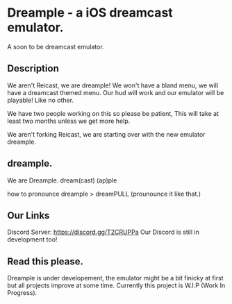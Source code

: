 # Dreample - a iOS dreamcast emulator.
A soon to be dreamcast emulator. 


Description
--------------------------
We aren't Reicast, we are dreample! 
We won't have a bland menu, we will have a dreamcast themed menu.
Our hud will work and our emulator will be playable! Like no other. 

We have two people working on this so please be patient, This will take at least two months unless we get more help.

We aren't forking Reicast, we are starting over with the new emulator dreample.


dreample.
---------------------------------
We are Dreample.
dream(cast) (ap)ple


how to pronounce dreample > dreamPULL (prounounce it like that.)


Our Links
---------------------------------
Discord Server: https://discord.gg/T2CRUPPa
Our Discord is still in development too!

Read this please.
---------------------------------
Dreample is under developement, the emulator might be a bit finicky at first but all projects improve at some time.
Currently this project is W.I.P (Work In Progress).

